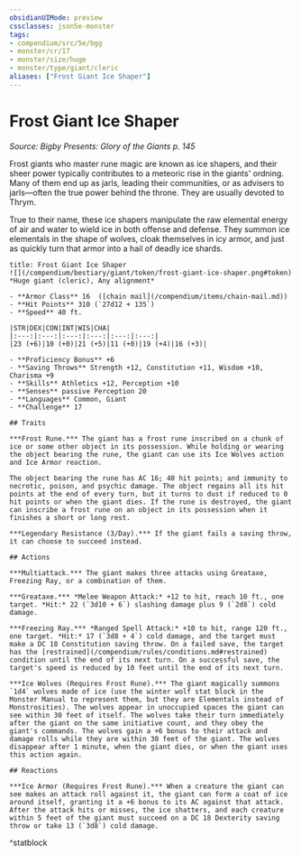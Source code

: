 ```yaml
---
obsidianUIMode: preview
cssclasses: json5e-monster
tags:
- compendium/src/5e/bgg
- monster/cr/17
- monster/size/huge
- monster/type/giant/cleric
aliases: ["Frost Giant Ice Shaper"]
---
```

# Frost Giant Ice Shaper
*Source: Bigby Presents: Glory of the Giants p. 145*  

Frost giants who master rune magic are known as ice shapers, and their sheer power typically contributes to a meteoric rise in the giants' ordning. Many of them end up as jarls, leading their communities, or as advisers to jarls—often the true power behind the throne. They are usually devoted to Thrym.

True to their name, these ice shapers manipulate the raw elemental energy of air and water to wield ice in both offense and defense. They summon ice elementals in the shape of wolves, cloak themselves in icy armor, and just as quickly turn that armor into a hail of deadly ice shards.

```ad-statblock
title: Frost Giant Ice Shaper
![](/compendium/bestiary/giant/token/frost-giant-ice-shaper.png#token)
*Huge giant (cleric), Any alignment*

- **Armor Class** 16  ([chain mail](/compendium/items/chain-mail.md))
- **Hit Points** 310 (`27d12 + 135`)
- **Speed** 40 ft.

|STR|DEX|CON|INT|WIS|CHA|
|:---:|:---:|:---:|:---:|:---:|:---:|
|23 (+6)|10 (+0)|21 (+5)|11 (+0)|19 (+4)|16 (+3)|

- **Proficiency Bonus** +6
- **Saving Throws** Strength +12, Constitution +11, Wisdom +10, Charisma +9
- **Skills** Athletics +12, Perception +10
- **Senses** passive Perception 20
- **Languages** Common, Giant
- **Challenge** 17

## Traits

***Frost Rune.*** The giant has a frost rune inscribed on a chunk of ice or some other object in its possession. While holding or wearing the object bearing the rune, the giant can use its Ice Wolves action and Ice Armor reaction.

The object bearing the rune has AC 16; 40 hit points; and immunity to necrotic, poison, and psychic damage. The object regains all its hit points at the end of every turn, but it turns to dust if reduced to 0 hit points or when the giant dies. If the rune is destroyed, the giant can inscribe a frost rune on an object in its possession when it finishes a short or long rest.

***Legendary Resistance (3/Day).*** If the giant fails a saving throw, it can choose to succeed instead.

## Actions

***Multiattack.*** The giant makes three attacks using Greataxe, Freezing Ray, or a combination of them.

***Greataxe.*** *Melee Weapon Attack:* +12 to hit, reach 10 ft., one target. *Hit:* 22 (`3d10 + 6`) slashing damage plus 9 (`2d8`) cold damage.

***Freezing Ray.*** *Ranged Spell Attack:* +10 to hit, range 120 ft., one target. *Hit:* 17 (`3d8 + 4`) cold damage, and the target must make a DC 18 Constitution saving throw. On a failed save, the target has the [restrained](/compendium/rules/conditions.md#restrained) condition until the end of its next turn. On a successful save, the target's speed is reduced by 10 feet until the end of its next turn.

***Ice Wolves (Requires Frost Rune).*** The giant magically summons `1d4` wolves made of ice (use the winter wolf stat block in the Monster Manual to represent them, but they are Elementals instead of Monstrosities). The wolves appear in unoccupied spaces the giant can see within 30 feet of itself. The wolves take their turn immediately after the giant on the same initiative count, and they obey the giant's commands. The wolves gain a +6 bonus to their attack and damage rolls while they are within 30 feet of the giant. The wolves disappear after 1 minute, when the giant dies, or when the giant uses this action again.

## Reactions

***Ice Armor (Requires Frost Rune).*** When a creature the giant can see makes an attack roll against it, the giant can form a coat of ice around itself, granting it a +6 bonus to its AC against that attack. After the attack hits or misses, the ice shatters, and each creature within 5 feet of the giant must succeed on a DC 18 Dexterity saving throw or take 13 (`3d8`) cold damage.
```
^statblock